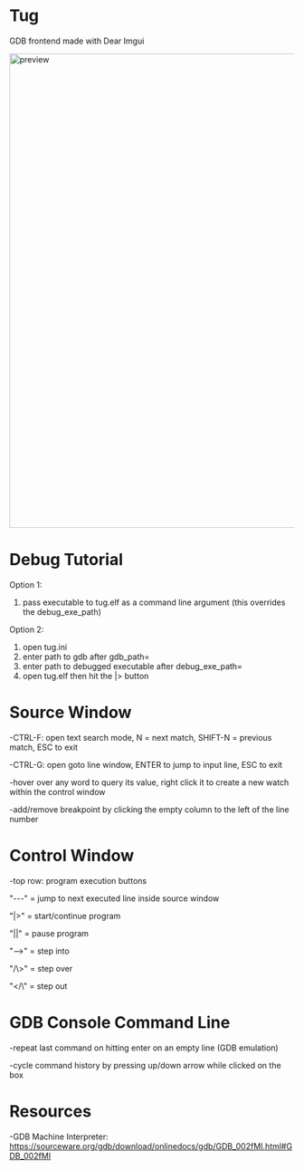 # Tug
GDB frontend made with Dear Imgui



<img width="838" alt="preview" src="https://user-images.githubusercontent.com/25188464/155052886-23e46ed7-94f8-460e-8116-17953d54efee.png">

# Debug Tutorial
Option 1:
1. pass executable to tug.elf as a command line argument (this overrides the debug_exe_path)

Option 2:
1. open tug.ini
2. enter path to gdb after gdb_path=
3. enter path to debugged executable after debug_exe_path=
4. open tug.elf then hit the |> button

# Source Window
-CTRL-F: open text search mode, N = next match, SHIFT-N = previous match, ESC to exit 

-CTRL-G: open goto line window, ENTER to jump to input line, ESC to exit

-hover over any word to query its value, right click it to create a new watch within the control window

-add/remove breakpoint by clicking the empty column to the left of the line number

# Control Window
-top row: program execution buttons

  "---" = jump to next executed line inside source window
  
  "|>"  = start/continue program
  
  "||"  = pause program
  
  "-->" = step into
  
  "/\\>" = step over
  
  "</\\" = step out
  
# GDB Console Command Line
-repeat last command on hitting enter on an empty line (GDB emulation)

-cycle command history by pressing up/down arrow while clicked on the box

# Resources
-GDB Machine Interpreter: https://sourceware.org/gdb/download/onlinedocs/gdb/GDB_002fMI.html#GDB_002fMI

